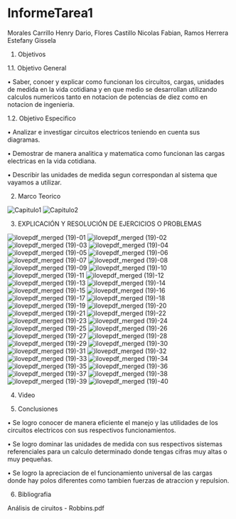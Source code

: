 # InformeTarea1

Morales Carrillo Henry Dario, Flores Castillo Nicolas Fabian, Ramos Herrera Estefany Gissela  

1. Objetivos

1.1. Objetivo General 

• Saber, conoer y explicar como funcionan los circuitos, cargas, unidades de medida en la vida cotidiana y en que medio se desarrollan utilizando calculos numericos tanto en notacion de potencias de diez como en notacion de ingenieria.

1.2. Objetivo Especifico

•	Analizar e investigar circuitos electricos teniendo en cuenta sus diagramas.

•	Demostrar de manera analitica y matematica como funcionan las cargas electricas en la vida cotidiana. 

•	Describir las unidades de medida segun correspondan al sistema que vayamos a utilizar.

2. Marco Teorico

![Capitulo1](https://user-images.githubusercontent.com/85144847/120264806-2c426900-c264-11eb-9d0f-225158f37c42.png)
![Capitulo2](https://user-images.githubusercontent.com/85144847/120264882-5dbb3480-c264-11eb-9d32-0cd462c3c803.jpeg)

3. EXPLICACIÓN Y RESOLUCIÓN DE EJERCICIOS O PROBLEMAS

![ilovepdf_merged (19)-01](https://user-images.githubusercontent.com/85144847/120265390-9576ac00-c265-11eb-9ff3-585ec2fc7a37.png)
![ilovepdf_merged (19)-02](https://user-images.githubusercontent.com/85144847/120265525-e25a8280-c265-11eb-8ca3-0c15d590d22a.png)
![ilovepdf_merged (19)-03](https://user-images.githubusercontent.com/85144847/120265527-e2f31900-c265-11eb-9617-2ae555198d43.png)
![ilovepdf_merged (19)-04](https://user-images.githubusercontent.com/85144847/120265860-73c9f480-c266-11eb-8276-902edd49bfb2.png)
![ilovepdf_merged (19)-05](https://user-images.githubusercontent.com/85144847/120265862-74628b00-c266-11eb-9ef5-d3160e43c765.png)
![ilovepdf_merged (19)-06](https://user-images.githubusercontent.com/85144847/120265863-74fb2180-c266-11eb-970e-4f34202bd872.png)
![ilovepdf_merged (19)-07](https://user-images.githubusercontent.com/85144847/120265864-7593b800-c266-11eb-9d81-14b2a713407f.png)
![ilovepdf_merged (19)-08](https://user-images.githubusercontent.com/85144847/120265866-7593b800-c266-11eb-981f-2a3b9b1df085.png)
![ilovepdf_merged (19)-09](https://user-images.githubusercontent.com/85144847/120265867-762c4e80-c266-11eb-80ce-8786222bc9a4.png)
![ilovepdf_merged (19)-10](https://user-images.githubusercontent.com/85144847/120265869-76c4e500-c266-11eb-90ae-c93aa91cfa68.png)
![ilovepdf_merged (19)-11](https://user-images.githubusercontent.com/85144847/120265902-85ab9780-c266-11eb-890e-970806bcda05.png)
![ilovepdf_merged (19)-12](https://user-images.githubusercontent.com/85144847/120265905-86442e00-c266-11eb-942c-d919bac65d02.png)
![ilovepdf_merged (19)-13](https://user-images.githubusercontent.com/85144847/120265906-86dcc480-c266-11eb-8a2e-dde2996ebe54.png)
![ilovepdf_merged (19)-14](https://user-images.githubusercontent.com/85144847/120265907-87755b00-c266-11eb-9871-b99e4f796592.png)
![ilovepdf_merged (19)-15](https://user-images.githubusercontent.com/85144847/120265908-880df180-c266-11eb-85e1-ad41b8482e10.png)
![ilovepdf_merged (19)-16](https://user-images.githubusercontent.com/85144847/120265910-880df180-c266-11eb-8646-f3b6865dd945.png)
![ilovepdf_merged (19)-17](https://user-images.githubusercontent.com/85144847/120265911-88a68800-c266-11eb-8e23-e667a5cf77b3.png)
![ilovepdf_merged (19)-18](https://user-images.githubusercontent.com/85144847/120265913-893f1e80-c266-11eb-98d4-3c1772292989.png)
![ilovepdf_merged (19)-19](https://user-images.githubusercontent.com/85144847/120265914-893f1e80-c266-11eb-8b91-dc07c97d2707.png)
![ilovepdf_merged (19)-20](https://user-images.githubusercontent.com/85144847/120265915-89d7b500-c266-11eb-8b4e-2f222026103d.png)
![ilovepdf_merged (19)-21](https://user-images.githubusercontent.com/85144847/120265917-8a704b80-c266-11eb-85a4-81438be9fb40.png)
![ilovepdf_merged (19)-22](https://user-images.githubusercontent.com/85144847/120265919-8a704b80-c266-11eb-8bb2-f91d62f4f3f4.png)
![ilovepdf_merged (19)-23](https://user-images.githubusercontent.com/85144847/120265921-8b08e200-c266-11eb-8b20-af38b382db65.png)
![ilovepdf_merged (19)-24](https://user-images.githubusercontent.com/85144847/120265923-8ba17880-c266-11eb-8bfb-560ee81f6584.png)
![ilovepdf_merged (19)-25](https://user-images.githubusercontent.com/85144847/120265925-8c3a0f00-c266-11eb-87f4-6649cad5b9fd.png)
![ilovepdf_merged (19)-26](https://user-images.githubusercontent.com/85144847/120265927-8cd2a580-c266-11eb-8b78-ddf5f03923b0.png)
![ilovepdf_merged (19)-27](https://user-images.githubusercontent.com/85144847/120265928-8d6b3c00-c266-11eb-9317-b6e274dc0d5a.png)
![ilovepdf_merged (19)-28](https://user-images.githubusercontent.com/85144847/120265929-8e9c6900-c266-11eb-80d4-1ce576dd8bcd.png)
![ilovepdf_merged (19)-29](https://user-images.githubusercontent.com/85144847/120265930-8f34ff80-c266-11eb-923b-e6bc50e9c284.png)
![ilovepdf_merged (19)-30](https://user-images.githubusercontent.com/85144847/120266015-b095eb80-c266-11eb-892b-e201187ed0e0.png)
![ilovepdf_merged (19)-31](https://user-images.githubusercontent.com/85144847/120266016-b1c71880-c266-11eb-8032-f5013fe3be7c.png)
![ilovepdf_merged (19)-32](https://user-images.githubusercontent.com/85144847/120266018-b25faf00-c266-11eb-870b-f4b1855806cd.png)
![ilovepdf_merged (19)-33](https://user-images.githubusercontent.com/85144847/120266020-b2f84580-c266-11eb-91f9-720bad586983.png)
![ilovepdf_merged (19)-34](https://user-images.githubusercontent.com/85144847/120266021-b390dc00-c266-11eb-80ed-2f38f813f582.png)
![ilovepdf_merged (19)-35](https://user-images.githubusercontent.com/85144847/120266023-b4297280-c266-11eb-8b9e-b9bffde6ff1e.png)
![ilovepdf_merged (19)-36](https://user-images.githubusercontent.com/85144847/120266026-b4c20900-c266-11eb-9e2b-e6d847db3b6f.png)
![ilovepdf_merged (19)-37](https://user-images.githubusercontent.com/85144847/120266027-b55a9f80-c266-11eb-88df-2ad0e2fa0e1c.png)
![ilovepdf_merged (19)-38](https://user-images.githubusercontent.com/85144847/120266028-b5f33600-c266-11eb-9a0f-4ce7a66aa436.png)
![ilovepdf_merged (19)-39](https://user-images.githubusercontent.com/85144847/120266029-b5f33600-c266-11eb-8057-5a00e3eeb425.png)
![ilovepdf_merged (19)-40](https://user-images.githubusercontent.com/85144847/120266033-b7246300-c266-11eb-973f-523c5c4001ac.png)

4. Video 

5. Conclusiones

•	Se logro conocer de manera eficiente el manejo y las utilidades de los circuitos electricos con sus respectivos funcionamientos.

•	Se logro dominar las unidades de medida con sus respectivos sistemas referenciales para un calculo determinado donde tengas cifras muy altas o muy pequeñas. 

•	Se logro la apreciacion de el funcionamiento universal de las cargas donde hay polos diferentes como tambien fuerzas de atraccion y repulsion.

6. Bibliografia 

Análisis de ciruitos - Robbins.pdf

